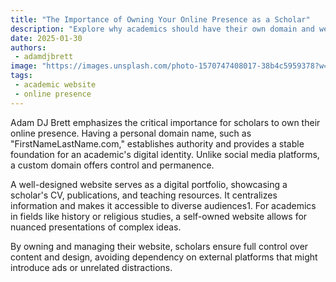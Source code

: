 ```yaml
---
title: "The Importance of Owning Your Online Presence as a Scholar"
description: "Explore why academics should have their own domain and website, as discussed by Adam DJ Brett."
date: 2025-01-30
authors: 
 - adamdjbrett
image: "https://images.unsplash.com/photo-1570747408017-38b4c5959378?w=500&auto=format&fit=crop&q=60&ixlib=rb-4.0.3&ixid=M3wxMjA3fDB8MHxzZWFyY2h8MTB8fG1pbmltYWxpcyUyMHdoaXRlfGVufDB8MHwwfHx8MA%3D%3D"
tags:
 - academic website
 - online presence
---
```

Adam DJ Brett emphasizes the critical importance for scholars to own their online presence. Having a personal domain name, such as "FirstNameLastName.com," establishes authority and provides a stable foundation for an academic's digital identity. Unlike social media platforms, a custom domain offers control and permanence.

A well-designed website serves as a digital portfolio, showcasing a scholar's CV, publications, and teaching resources. It centralizes information and makes it accessible to diverse audiences1. For academics in fields like history or religious studies, a self-owned website allows for nuanced presentations of complex ideas.

By owning and managing their website, scholars ensure full control over content and design, avoiding dependency on external platforms that might introduce ads or unrelated distractions.

